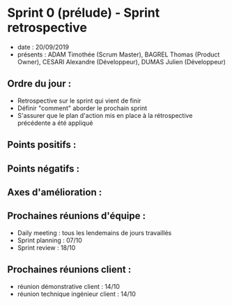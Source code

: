 # Sprint 0 (prélude) - Sprint retrospective 

+ date : 20/09/2019 
+ présents : ADAM Timothée (Scrum Master), BAGREL Thomas (Product Owner), CESARI Alexandre (Développeur), DUMAS Julien (Développeur)


## Ordre du jour : 
+ Retrospective sur le sprint qui vient de finir
+ Définir "comment" aborder le prochain sprint
+ S'assurer que le plan d'action mis en place à la rétrospective précédente a été appliqué

## Points positifs :

## Points négatifs :

## Axes d'amélioration :

## Prochaines réunions d'équipe :

+ Daily meeting : tous les lendemains de jours travaillés
+ Sprint planning : 07/10
+ Sprint review : 18/10

## Prochaines réunions client : 

+ réunion démonstrative client : 14/10
+ réunion technique ingénieur client : 14/10